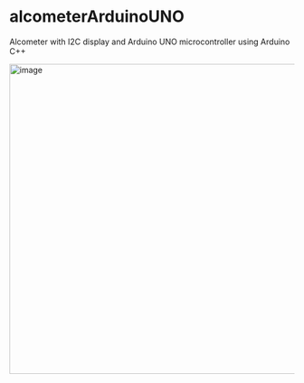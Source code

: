 # alcometerArduinoUNO
Alcometer with I2C display and Arduino UNO microcontroller using Arduino C++


<img width="549" alt="image" src="https://github.com/user-attachments/assets/f9f80da8-e4b6-4192-a866-f854be241739" />
